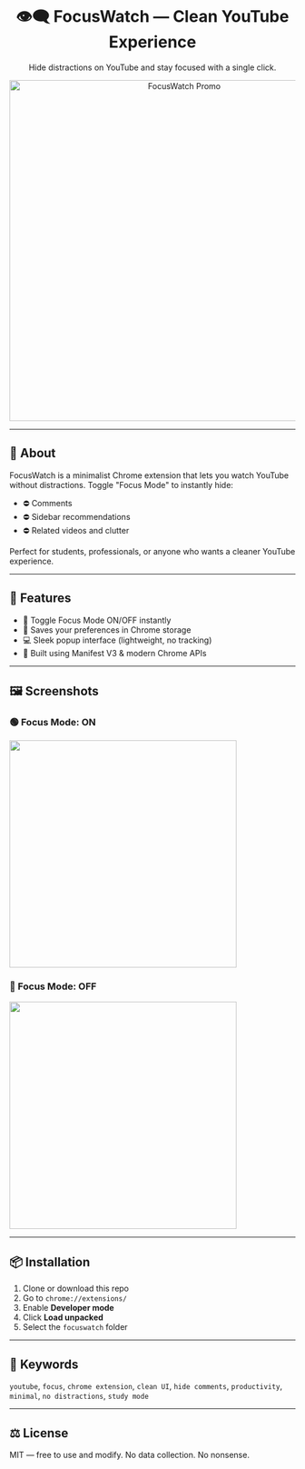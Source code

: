 <h1 align="center">
  👁️‍🗨️ FocusWatch — Clean YouTube Experience
</h1>

<p align="center">
  Hide distractions on YouTube and stay focused with a single click.
</p>

<div align="center">
  <img src="focuswatch_promo_1280x800_text.png" alt="FocusWatch Promo" width="600"/>
</div>

---

## 🧩 About

FocusWatch is a minimalist Chrome extension that lets you watch YouTube without distractions. Toggle "Focus Mode" to instantly hide:

- ⛔ Comments
- ⛔ Sidebar recommendations
- ⛔ Related videos and clutter

Perfect for students, professionals, or anyone who wants a cleaner YouTube experience.

---

## 🚀 Features

- 🔘 Toggle Focus Mode ON/OFF instantly
- 💾 Saves your preferences in Chrome storage
- 💻 Sleek popup interface (lightweight, no tracking)
- 🔧 Built using Manifest V3 & modern Chrome APIs

---

## 🖼 Screenshots

### 🟢 Focus Mode: ON

<img src="focuswatch_popup_on_final.png" width="400"/>

### 🔴 Focus Mode: OFF

<img src="focuswatch_popup_off_final.png" width="400"/>

---

## 📦 Installation

1. Clone or download this repo
2. Go to `chrome://extensions/`
3. Enable **Developer mode**
4. Click **Load unpacked**
5. Select the `focuswatch` folder

---

## 🧠 Keywords

`youtube`, `focus`, `chrome extension`, `clean UI`, `hide comments`, `productivity`, `minimal`, `no distractions`, `study mode`

---

## ⚖️ License

MIT — free to use and modify. No data collection. No nonsense.